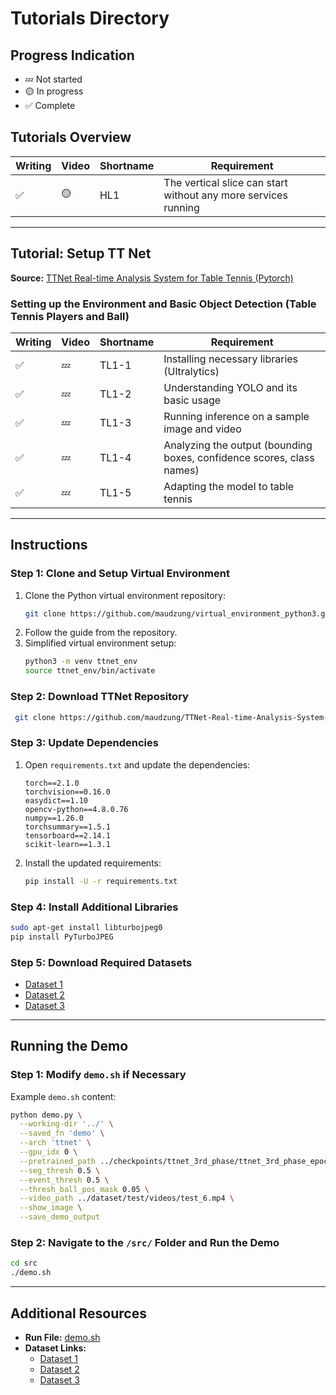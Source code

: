 # Tutorials Directory

## Progress Indication
- 💤 Not started  
- 🟡 In progress  
- ✅ Complete  

## Tutorials Overview
| Writing | Video | Shortname | Requirement |
|---|---|---|---|
| ✅ | 🟡 | HL1 | The vertical slice can start without any more services running |

---

## Tutorial: Setup TT Net
**Source:** [TTNet Real-time Analysis System for Table Tennis (Pytorch)](https://github.com/maudzung/TTNet-Real-time-Analysis-System-for-Table-Tennis-Pytorch/)

### Setting up the Environment and Basic Object Detection (Table Tennis Players and Ball)
| Writing | Video | Shortname | Requirement |
|---|---|---|---|
| ✅ | 💤 | TL1-1 | Installing necessary libraries (Ultralytics) |
| ✅ | 💤 | TL1-2 | Understanding YOLO and its basic usage |
| ✅ | 💤 | TL1-3 | Running inference on a sample image and video |
| ✅ | 💤 | TL1-4 | Analyzing the output (bounding boxes, confidence scores, class names)  |
| ✅ | 💤 | TL1-5 | Adapting the model to table tennis |

---

## Instructions
### Step 1: Clone and Setup Virtual Environment
1. Clone the Python virtual environment repository:
   ```sh
   git clone https://github.com/maudzung/virtual_environment_python3.git
   ```
2. Follow the guide from the repository.
3. Simplified virtual environment setup:
   ```sh
   python3 -m venv ttnet_env
   source ttnet_env/bin/activate
   ```

### Step 2: Download TTNet Repository
```sh
 git clone https://github.com/maudzung/TTNet-Real-time-Analysis-System-for-Table-Tennis-Pytorch.git
```

### Step 3: Update Dependencies
1. Open `requirements.txt` and update the dependencies:
   ```
   torch==2.1.0
   torchvision==0.16.0
   easydict==1.10
   opencv-python==4.8.0.76
   numpy==1.26.0
   torchsummary==1.5.1
   tensorboard==2.14.1
   scikit-learn==1.3.1
   ```
2. Install the updated requirements:
   ```sh
   pip install -U -r requirements.txt
   ```

### Step 4: Install Additional Libraries
```sh
sudo apt-get install libturbojpeg0
pip install PyTurboJPEG
```

### Step 5: Download Required Datasets
- [Dataset 1](https://drive.google.com/file/d/1y-qtMazXLqJ0UryNlICTgGIQ4z0ZhbMh/view?usp=sharing)  
- [Dataset 2](https://drive.google.com/file/d/14NEW-Rgz6XlVlcVOkWlL7Io6jeeS4SeU/view?usp=sharing)  
- [Dataset 3](https://drive.google.com/file/d/1tt2yO83nhbzSUUSZZTHCH6Z4szsdyoJS/view?usp=sharing)  

---

## Running the Demo
### Step 1: Modify `demo.sh` if Necessary
Example `demo.sh` content:
```sh
python demo.py \
  --working-dir '../' \
  --saved_fn 'demo' \
  --arch 'ttnet' \
  --gpu_idx 0 \
  --pretrained_path ../checkpoints/ttnet_3rd_phase/ttnet_3rd_phase_epoch_30.pth \
  --seg_thresh 0.5 \
  --event_thresh 0.5 \
  --thresh_ball_pos_mask 0.05 \
  --video_path ../dataset/test/videos/test_6.mp4 \
  --show_image \
  --save_demo_output
```

### Step 2: Navigate to the `/src/` Folder and Run the Demo
```sh
cd src
./demo.sh
```

---

## Additional Resources
- **Run File:** [demo.sh](https://github.com/maudzung/TTNet-Real-time-Analysis-System-for-Table-Tennis-Pytorch/blob/master/src/demo.sh)
- **Dataset Links:**
  - [Dataset 1](https://drive.google.com/file/d/1y-qtMazXLqJ0UryNlICTgGIQ4z0ZhbMh/view?usp=sharing)
  - [Dataset 2](https://drive.google.com/file/d/14NEW-Rgz6XlVlcVOkWlL7Io6jeeS4SeU/view?usp=sharing)
  - [Dataset 3](https://drive.google.com/file/d/1tt2yO83nhbzSUUSZZTHCH6Z4szsdyoJS/view?usp=sharing)

